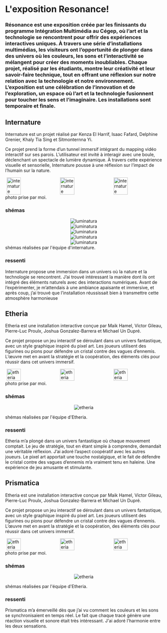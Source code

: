 # L'exposition Resonance!
### Résonance est une exposition créée par les finissants du programme Intégration Multimédia au Cégep, où l’art et la technologie se rencontrent pour offrir des expériences interactives uniques. À travers une série d’installations multimédias, les visiteurs ont l’opportunité de plonger dans des univers où les couleurs, les sons et l’interactivité se mélangent pour créer des moments inoubliables. Chaque projet, réalisé par les étudiants, montre leur créativité et leur savoir-faire technique, tout en offrant une réflexion sur notre relation avec la technologie et notre environnement. L’exposition est une célébration de l’innovation et de l’exploration, un espace où l’art et la technologie fusionnent pour toucher les sens et l’imaginaire. Les installations sont temporaire et finale.

## Internature
Internature est un projet réalisé par Kenza El Harrif, Isaac Fafard, Delphine Grenier, Khaly Tia Sing et Sitmonternna Yi. 

Ce projet prend la forme d’un tunnel immersif intégrant du mapping vidéo interactif sur ses parois. L’utilisateur est invité à interagir avec une boule, déclenchant un spectacle de lumière dynamique. À travers cette expérience visuelle et sensorielle, Internature pousse à une réflexion sur l’impact de l’humain sur la nature.

<div style="display: flex; justify-content: space-around;" >
  <img src="./photo_référence/internature/internature_fleurs.jpg" alt="internature" style="width: 30%; margin-right: 10px;" />
  <img src="./photo_référence/internature/internature_entrée.jpg" alt="internature" style="width: 30%; margin-right: 10px;" />
  <img src="./photo_référence/internature/internature_rose.jpg" alt="internature" style="width: 30%;" />
</div>
photo prise par moi.

### shémas
 <div align="center">
  <img src="./photo_référence/internature/plantation_connecteur_internature.jpg" alt="luminatura" />
</div>
<div align="center">
  <img src="./photo_référence/internature/plantation_studio_internature.jpg" alt="luminatura" />
</div>
<div align="center">
  <img src="./photo_référence/internature/plantation_serre_3d_internature.jpg" alt="luminatura" />
</div>
<div align="center">
  <img src="./photo_référence/internature/plantation_serre_haut_internature.jpg" alt="luminatura" />
</div>
<div align="center">
  <img src="./photo_référence/internature/plantation_sphere_internature.jpg" alt="luminatura" />
</div>
shémas réalisées par l'équipe d'internature.

### ressenti
Internature propose une immersion dans un univers où la nature et la technologie se rencontrent. J’ai trouvé intéressant la manière dont ils ont intégré des éléments naturels avec des interactions numériques. Avant de l’expérimenter, je m’attendais à une ambiance apaisante et immersive, et après coup, j’ai trouvé que l’installation réussissait bien à transmettre cette atmosphère harmonieuse

## Etheria
Etheria est une installation interactive conçue par Maik Hamel, Victor Gileau, Pierre-Luc Proulx, Joshua Gonzalez-Barrera et Michael Un Dupré.  

Ce projet propose un jeu interactif se déroulant dans un univers fantastique, avec un style graphique inspiré du pixel art. Les joueurs utilisent des figurines ou pions pour défendre un cristal contre des vagues d’ennemis. L’œuvre met en avant la stratégie et la coopération, des éléments clés pour réussir dans cet univers immersif.

<div style="display: flex; justify-content: space-around;" >
  <img src="./photo_référence/etheria/etheria_table.jpg" alt="etheria" style="width: 30%; margin-right: 10px;" />
   <img src="./photo_référence/etheria/etheria_table_02.jpg" alt="etheria" style="width: 30%; margin-right: 10px;" />
  <img src="./photo_référence/etheria/etheria_utilisateur.jpg" alt="etheria"   style="width: 30%;" />
</div>
photo prise par moi.

### shémas
 <div align="center">
  <img src="./photo_référence/etheria/plantationetheria.jpg" alt="etheria" />
</div>

shémas réalisées par l'équipe d'Etheria.

### ressenti
Etheria m’a plongé dans un univers fantastique où chaque mouvement comptait. Le jeu de stratégie, tout en étant simple à comprendre, demandait une véritable réflexion. J’ai adoré l’aspect coopératif avec les autres joueurs. Le pixel art apportait une touche nostalgique, et le fait de défendre le cristal contre des vagues d’ennemis m’a vraiment tenu en haleine. Une expérience de jeu amusante et stimulante.

## Prismatica
Etheria est une installation interactive conçue par Maik Hamel, Victor Gileau, Pierre-Luc Proulx, Joshua Gonzalez-Barrera et Michael Un Dupré.  

Ce projet propose un jeu interactif se déroulant dans un univers fantastique, avec un style graphique inspiré du pixel art. Les joueurs utilisent des figurines ou pions pour défendre un cristal contre des vagues d’ennemis. L’œuvre met en avant la stratégie et la coopération, des éléments clés pour réussir dans cet univers immersif.

<div style="display: flex; justify-content: space-around;" >
  <img src="./photo_référence/etheria/etheria_table.jpg" alt="etheria" style="width: 30%; margin-right: 10px;" />
   <img src="./photo_référence/etheria/etheria_table_02.jpg" alt="etheria" style="width: 30%; margin-right: 10px;" />
  <img src="./photo_référence/etheria/etheria_utilisateur.jpg" alt="etheria"   style="width: 30%;" />
</div>
photo prise par moi.

### shémas
 <div align="center">
  <img src="./photo_référence/etheria/plantationetheria.jpg" alt="etheria" />
</div>

shémas réalisées par l'équipe d'Etheria.

### ressenti
Prismatica m’a émerveillé dès que j’ai vu comment les couleurs et les sons se synchronisaient en temps réel. Le fait que chaque tracé génère une réaction visuelle et sonore était très intéressant. J'ai adoré l'harmonie entre les deux sensations.
